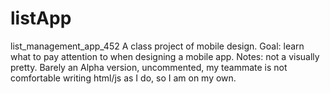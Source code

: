 listApp
=======

list_management_app_452
A class project of mobile design.
Goal: learn what to pay attention to when designing a mobile app.
Notes: not a visually pretty. Barely an Alpha version, uncommented, my teammate is not comfortable writing html/js as I do, so I am on my own. 
